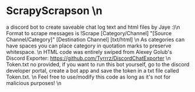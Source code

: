 # ScrapyScrapson \n
a discord bot to create saveable chat log text and html files by Jaye :)\n
Format to scrape messages is !Scrape [Category/Channel] "[Source Channel/Category]" [Destination Channel] [txt/html] \n
As categories can have spaces you can place category in quotation marks to preserve whitespace. \n
HTML code was entirely swiped from Alexey Golub's Discord Exporter: https://github.com/Tyrrrz/DiscordChatExporter \n
Token.txt no provided, if you want to run this bot yourself, go to the discord developer portal, create a bot app and save the token in a txt file called Token.txt. \n
Feel free to use/modify this code as long as it's not for malicious purposes! \n
